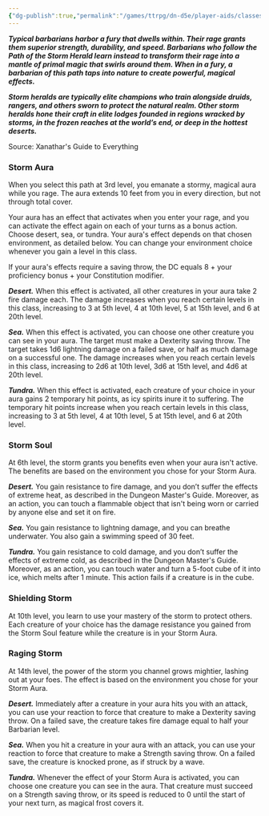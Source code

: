 ```yaml
---
{"dg-publish":true,"permalink":"/games/ttrpg/dn-d5e/player-aids/classes/class-specialisations/barbarian-path-of-the-storm-herald/","tags":["TTRPG/DND/5e"]}
---
```



**_Typical barbarians harbor a fury that dwells within. Their rage grants them superior strength, durability, and speed. Barbarians who follow the Path of the Storm Herald learn instead to transform their rage into a mantle of primal magic that swirls around them. When in a fury, a barbarian of this path taps into nature to create powerful, magical effects._**

**_Storm heralds are typically elite champions who train alongside druids, rangers, and others sworn to protect the natural realm. Other storm heralds hone their craft in elite lodges founded in regions wracked by storms, in the frozen reaches at the world’s end, or deep in the hottest deserts._**

Source: Xanathar's Guide to Everything

### Storm Aura

When you select this path at 3rd level, you emanate a stormy, magical aura while you rage. The aura extends 10 feet from you in every direction, but not through total cover.

Your aura has an effect that activates when you enter your rage, and you can activate the effect again on each of your turns as a bonus action. Choose desert, sea, or tundra. Your aura's effect depends on that chosen environment, as detailed below. You can change your environment choice whenever you gain a level in this class.

If your aura's effects require a saving throw, the DC equals 8 + your proficiency bonus + your Constitution modifier.

**_Desert._** When this effect is activated, all other creatures in your aura take 2 fire damage each. The damage increases when you reach certain levels in this class, increasing to 3 at 5th level, 4 at 10th level, 5 at 15th level, and 6 at 20th level.

**_Sea._** When this effect is activated, you can choose one other creature you can see in your aura. The target must make a Dexterity saving throw. The target takes 1d6 lightning damage on a failed save, or half as much damage on a successful one. The damage increases when you reach certain levels in this class, increasing to 2d6 at 10th level, 3d6 at 15th level, and 4d6 at 20th level.

**_Tundra._** When this effect is activated, each creature of your choice in your aura gains 2 temporary hit points, as icy spirits inure it to suffering. The temporary hit points increase when you reach certain levels in this class, increasing to 3 at 5th level, 4 at 10th level, 5 at 15th level, and 6 at 20th level.

### Storm Soul

At 6th level, the storm grants you benefits even when your aura isn't active. The benefits are based on the environment you chose for your Storm Aura.

**_Desert._** You gain resistance to fire damage, and you don’t suffer the effects of extreme heat, as described in the Dungeon Master's Guide. Moreover, as an action, you can touch a flammable object that isn't being worn or carried by anyone else and set it on fire.

**_Sea._** You gain resistance to lightning damage, and you can breathe underwater. You also gain a swimming speed of 30 feet.

**_Tundra._** You gain resistance to cold damage, and you don’t suffer the effects of extreme cold, as described in the Dungeon Master's Guide. Moreover, as an action, you can touch water and turn a 5-foot cube of it into ice, which melts after 1 minute. This action fails if a creature is in the cube.

### Shielding Storm

At 10th level, you learn to use your mastery of the storm to protect others. Each creature of your choice has the damage resistance you gained from the Storm Soul feature while the creature is in your Storm Aura.

### Raging Storm

At 14th level, the power of the storm you channel grows mightier, lashing out at your foes. The effect is based on the environment you chose for your Storm Aura.

**_Desert._** Immediately after a creature in your aura hits you with an attack, you can use your reaction to force that creature to make a Dexterity saving throw. On a failed save, the creature takes fire damage equal to half your Barbarian level.

**_Sea._** When you hit a creature in your aura with an attack, you can use your reaction to force that creature to make a Strength saving throw. On a failed save, the creature is knocked prone, as if struck by a wave.

**_Tundra._** Whenever the effect of your Storm Aura is activated, you can choose one creature you can see in the aura. That creature must succeed on a Strength saving throw, or its speed is reduced to 0 until the start of your next turn, as magical frost covers it.
